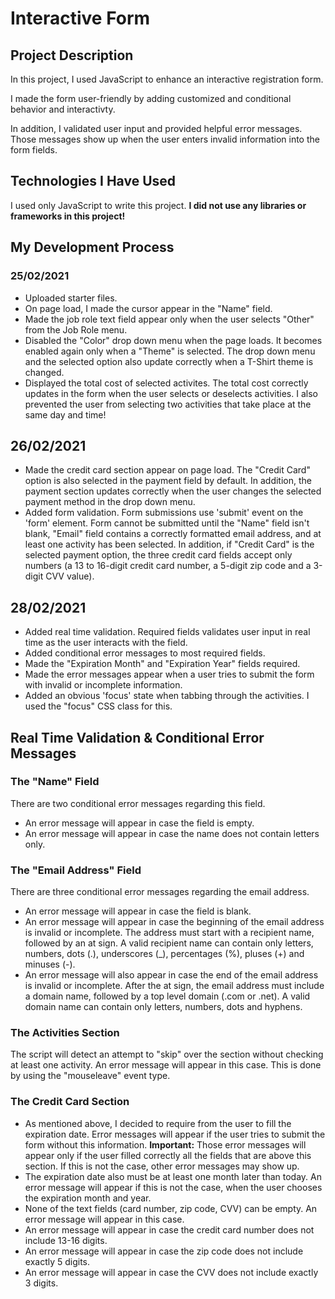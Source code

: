 # Interactive Form
 
## Project Description

In this project, I used JavaScript to enhance an interactive registration form.

I made the form user-friendly by adding customized and conditional behavior and interactivty.

In addition, I validated user input and provided helpful error messages. Those messages show up when the user enters invalid information into the form fields.

## Technologies I Have Used

I used only JavaScript to write this project.
**I did not use any libraries or frameworks in this project!**

## My Development Process

### 25/02/2021

- Uploaded starter files.
- On page load, I made the cursor appear in the "Name" field.
- Made the job role text field appear only when the user selects "Other" from the Job Role menu.
- Disabled the "Color" drop down menu when the page loads. It becomes enabled again only when a "Theme" is selected. The drop down menu and the selected option also update correctly when a T-Shirt theme is changed.
- Displayed the total cost of selected activites. The total cost correctly updates in the form when the user selects or deselects activities. I also prevented the user from selecting two activities that take place at the same day and time!

## 26/02/2021

- Made the credit card section appear on page load. The "Credit Card" option is also selected in the payment field by default. In addition, the payment section updates correctly when the user changes the selected payment method in the drop down menu.
- Added form validation. Form submissions use 'submit' event on the 'form' element. Form cannot be submitted until the "Name" field isn't blank, "Email" field contains a correctly formatted email address, and at least one activity has been selected. In addition, if "Credit Card" is the selected payment option, the three credit card fields accept only numbers (a 13 to 16-digit credit card number, a 5-digit zip code and a 3-digit CVV value).

## 28/02/2021

- Added real time validation. Required fields validates user input in real time as the user interacts with the field.
- Added conditional error messages to most required fields.
- Made the "Expiration Month" and "Expiration Year" fields required.
- Made the error messages appear when a user tries to submit the form with invalid or incomplete information.
- Added an obvious 'focus' state when tabbing through the activities. I used the "focus" CSS class for this.

## Real Time Validation & Conditional Error Messages

### The "Name" Field

There are two conditional error messages regarding this field.

- An error message will appear in case the field is empty.
- An error message will appear in case the name does not contain letters only.

### The "Email Address" Field

There are three conditional error messages regarding the email address.

- An error message will appear in case the field is blank.
- An error message will appear in case the beginning of the email address is invalid or incomplete. The address must start with a recipient name, followed by an at sign. A valid recipient name can contain only letters, numbers, dots (.), underscores (_), percentages (%), pluses (+) and minuses (-).
- An error message will also appear in case the end of the email address is invalid or incomplete. After the at sign, the email address must include a domain name, followed by a top level domain (.com or .net). A valid domain name can contain only letters, numbers, dots and hyphens.

### The Activities Section

The script will detect an attempt to "skip" over the section without checking at least one activity. An error message will appear in this case.
This is done by using the "mouseleave" event type.

### The Credit Card Section

- As mentioned above, I decided to require from the user to fill the expiration date. Error messages will appear if the user tries to submit the form without this information. **Important:** Those error messages will appear only if the user filled correctly all the fields that are above this section. If this is not the case, other error messages may show up.
- The expiration date also must be at least one month later than today. An error message will appear if this is not the case, when the user chooses the expiration month and year.
- None of the text fields (card number, zip code, CVV) can be empty. An error message will appear in this case.
- An error message will appear in case the credit card number does not include 13-16 digits.
- An error message will appear in case the zip code does not include exactly 5 digits.
- An error message will appear in case the CVV does not include exactly 3 digits.